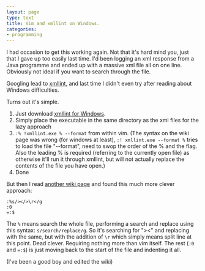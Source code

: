 ```yaml
---
layout: page
type: text
title: Vim and xmllint on Windows. 
categories: 
- programming
---
```

I had occasion to get this working again. Not that it's hard mind you, just that I gave up too easily last time. I'd been logging an xml response from a Java programme and ended up with a massive xml file all on one line. Obviously not ideal if you want to search through the file.

Googling lead to [xmllint](http://vim.wikia.com/wiki/Format_your_xml_document_using_xmllint), and last time I didn't even try after reading about Windows difficulties. 

Turns out it's simple. 

1. Just download [xmllint for Windows](http://code.google.com/p/xmllint/downloads/list).
2. Simply place the executable in the same directory as the xml files for the lazy approach
3. `:% !xmllint.exe % --format` from within vim. (The syntax on the wiki page was wrong (for windows at least), `:! xmllint.exe --format %` tries to load the file "--format", need to swop the order of the % and the flag. Also the leading % is required (referring to the currently open file) as otherwise it'll run it through xmllint, but will not actually replace the contents of the file you have open.)
4. Done

But then I read [another wiki page](http://vim.wikia.com/wiki/Pretty-formatting_XML) and found this much more clever approach:

    :%s/></>\r</g
    :0
    =:$

The `%` means search the whole file, performing a search and replace using this syntax: `s/search/replace/g`. So it's searching for "><" and replacing with the same, but with the addition of `\r` which simply means split line at this point. Dead clever. Requiring nothing more than vim itself. The rest (`:0` and `=:$`) is just moving back to the start of the file and indenting it all.

(I've been a good boy and edited the wiki)
